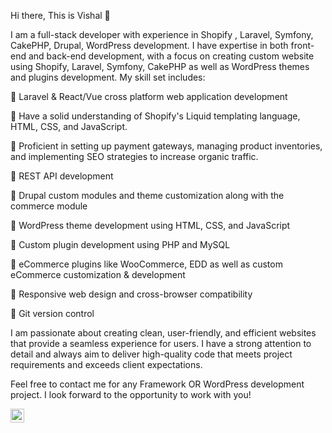 Hi there, This is Vishal :wave:

I am a full-stack developer with experience in Shopify , Laravel, Symfony, CakePHP, Drupal, WordPress development. I have expertise in both front-end and back-end development, with a focus on creating custom website using Shopify, Laravel, Symfony, CakePHP as well as WordPress themes and plugins development. My skill set includes:

:small_orange_diamond: Laravel & React/Vue cross platform web application development

:small_orange_diamond: Have a solid understanding of Shopify's Liquid templating language, HTML, CSS, and JavaScript. 

:small_orange_diamond: Proficient in setting up payment gateways, managing product inventories, and implementing SEO strategies to increase organic traffic.

:small_orange_diamond: REST API development

:small_orange_diamond: Drupal custom modules and theme customization along with the commerce module

:small_orange_diamond: WordPress theme development using HTML, CSS, and JavaScript

:small_orange_diamond: Custom plugin development using PHP and MySQL

:small_orange_diamond: eCommerce plugins like WooCommerce, EDD as well as custom eCommerce customization & development

:small_orange_diamond: Responsive web design and cross-browser compatibility

:small_orange_diamond: Git version control

I am passionate about creating clean, user-friendly, and efficient websites that provide a seamless experience for users. I have a strong attention to detail and always aim to deliver high-quality code that meets project requirements and exceeds client expectations.

Feel free to contact me for any Framework OR WordPress development project. I look forward to the opportunity to work with you!

</a>
<a href="https://www.linkedin.com/in/vishal041217/">
  <img align="left" alt="Vishal LinkdeIN" width="22px" src="https://cdn.jsdelivr.net/npm/simple-icons@v3/icons/linkedin.svg" />
</a>
